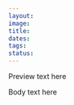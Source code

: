 ```yaml
---
layout:
image:
title:
dates:
tags:
status:
---
```


Preview text here

<!-- more -->

Body text here

<!-- DELETE THESE COMMENTS WHEN WRITING THE ESSAY -->
<!-- DO NOT DELETE THE "READ MORE" COMMENT -->
<!-- Image may be left blank if we don't have something for the page
  Collections (where the essay goes) are as follows:
    contributors
    people
    buildings
    artworks
    locations
    texts
  Place the essay in the appropriate folder on GitHub
  Categories are collection-dependent (i.e., they are more arbitrary and we can set them to what we like) The collection "people" includes "painter," "sculptor," "patrons," "historians," etc. Choose what you think is most appropriate (Cosimo de' Medici could be under "politician" or "patron," but he might fit better under the latter since he was so involved in the art scene.)
  Only put "active" in the status header when the page is ready to view publicly--we can actively write and contribute to pages together without having them show up online.
Don't forget to always pull the latest version of the site before beginning your work! -->
